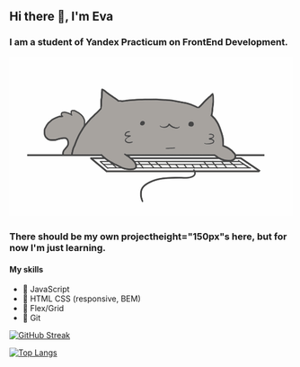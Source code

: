 ## Hi there 👋, I'm Eva

### I am a student of Yandex Practicum on FrontEnd Development.
<div>
<img src="./img/cot.gif" >
</div>

### There should be my own projectheight="150px"s here, but for now I'm just learning.
#### My skills
- 🔹 JavaScript
- 🔹 HTML CSS (responsive, BEM)
- 🔹 Flex/Grid
- 🔹 Git


[![GitHub Streak](https://github-readme-streak-stats.herokuapp.com/?user=mintolime)](https://git.io/streak-stats)

[![Top Langs](https://github-readme-stats.vercel.app/api/top-langs/?username=mintolime&layout=compact)](https://github.com/anuraghazra/github-readme-stats)
